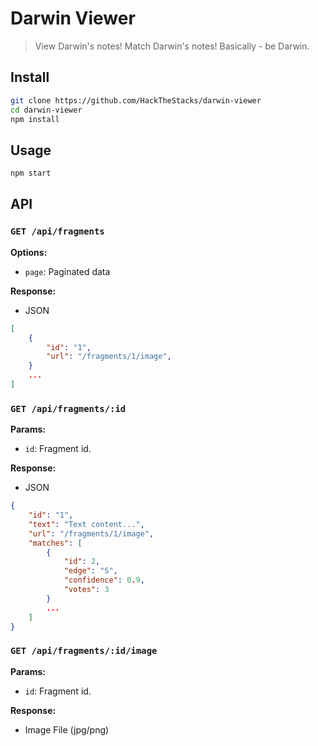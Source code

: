 # Darwin Viewer

> View Darwin's notes! Match Darwin's notes! Basically - be Darwin.

## Install

```bash
git clone https://github.com/HackTheStacks/darwin-viewer
cd darwin-viewer
npm install
```

## Usage

```bash
npm start
```

## API

### `GET /api/fragments`

**Options:**
- `page`: Paginated data

**Response:**
- JSON

```json
[
	{
		"id": "1",
		"url": "/fragments/1/image",
	}
	...
]
```

### `GET /api/fragments/:id`

**Params:**
- `id`: Fragment id.

**Response:**
- JSON
```json
{
	"id": "1",
	"text": "Text content...",
	"url": "/fragments/1/image",
	"matches": [
		{
			"id": 2,
			"edge": "S",
			"confidence": 0.9,
			"votes": 3
		}
		...
	]
}
```

### `GET /api/fragments/:id/image`

**Params:**
- `id`: Fragment id.

**Response:**
- Image File (jpg/png)
